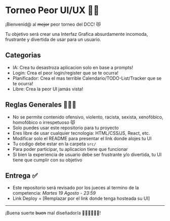 # Torneo Peor UI/UX 🎨🧨

¡Bienvenid@ al ~~mejor~~ peor torneo del DCC! 😻

Tu objetivo será crear una Interfaz Grafica absurdamente incomoda, frustrante y divertida de usar para un usuario.

## Categorias 
- IA: Crea tu desastroza aplicacion solo en base a prompts!
- Login: Crea el peor login/register que se te ocurra!
- Planificador: Crea el mas terrible Calendario/TODO-List/Tracker que se te ocurra!
- Libre: Crea la peor UI jamás vista!

## Reglas Generales 👮🏻‍♂️

- No se permite contenido ofensivo, violento, racista, sexista, xenofóbico, homofóbico o irrespetuoso 😾
- Solo puedes usar este repositorio para tu proyecto
- Eres libre de usar cualquier tecnologia: HTML/CSS/JS, React, etc.
- Modificar solo el README para presentar el link donde alojes tu UI
- Tu codigo debe estar en la carpeta `src/`
- Para poder participar, tu aplicacion tiene que funcionar
- Si bien la experiencia de usuario debe ser frustrante y/o divertida, tu UI tiene que cumplir con su objetivo

## Entrega ✅

- Este repositorio será revisado por los jueces al termino de la competencia: *Martes 19 Agosto - 23:59*
- Link Deploy = [Remplazar por el link donde tenga hosteada su UI]

---

¡Buena suerte ~~buen~~ mal diseñador/a 🧑🏻‍🎨👨🏻‍🎨!
